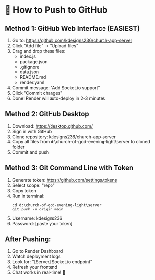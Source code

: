 # 🚀 How to Push to GitHub

## Method 1: GitHub Web Interface (EASIEST)

1. Go to: https://github.com/kdesigns236/church-app-server
2. Click "Add file" → "Upload files"
3. Drag and drop these files:
   - index.js
   - package.json
   - .gitignore
   - data.json
   - README.md
   - render.yaml
4. Commit message: "Add Socket.io support"
5. Click "Commit changes"
6. Done! Render will auto-deploy in 2-3 minutes

## Method 2: GitHub Desktop

1. Download: https://desktop.github.com/
2. Sign in with GitHub
3. Clone repository: kdesigns236/church-app-server
4. Copy all files from d:\church-of-god-evening-light\server to cloned folder
5. Commit and push

## Method 3: Git Command Line with Token

1. Generate token: https://github.com/settings/tokens
2. Select scope: "repo"
3. Copy token
4. Run in terminal:
   ```
   cd d:\church-of-god-evening-light\server
   git push -u origin main
   ```
5. Username: kdesigns236
6. Password: [paste your token]

## After Pushing:

1. Go to Render Dashboard
2. Watch deployment logs
3. Look for: "[Server] Socket.io endpoint"
4. Refresh your frontend
5. Chat works in real-time! 🎉
